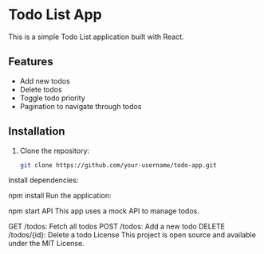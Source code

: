 # Todo List App

This is a simple Todo List application built with React.

## Features

- Add new todos
- Delete todos
- Toggle todo priority
- Pagination to navigate through todos

## Installation

1. Clone the repository:

   ```bash
   git clone https://github.com/your-username/todo-app.git
Install dependencies:

npm install
Run the application:

npm start
API
This app uses a mock API to manage todos.

GET /todos: Fetch all todos
POST /todos: Add a new todo
DELETE /todos/{id}: Delete a todo
License
This project is open source and available under the MIT License.
